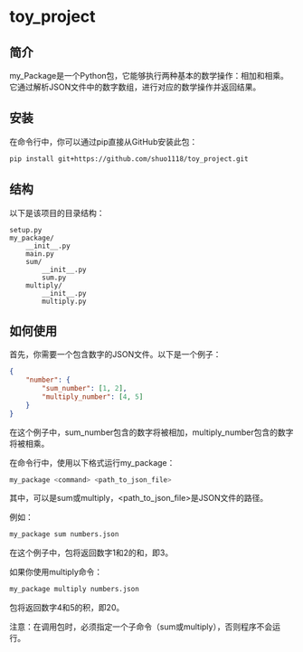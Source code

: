 # toy_project

## 简介
my_Package是一个Python包，它能够执行两种基本的数学操作：相加和相乘。它通过解析JSON文件中的数字数组，进行对应的数学操作并返回结果。

## 安装
在命令行中，你可以通过pip直接从GitHub安装此包：

```bash
pip install git+https://github.com/shuo1118/toy_project.git
```

## 结构
以下是该项目的目录结构：

```plaintext
setup.py
my_package/
    __init__.py
    main.py
    sum/
        __init__.py
        sum.py
    multiply/
        __init__.py
        multiply.py
```

## 如何使用
首先，你需要一个包含数字的JSON文件。以下是一个例子：

```json
{
    "number": {
        "sum_number": [1, 2],
        "multiply_number": [4, 5]
    }
}
```
在这个例子中，sum_number包含的数字将被相加，multiply_number包含的数字将被相乘。

在命令行中，使用以下格式运行my_package：

```bash
my_package <command> <path_to_json_file>
```
其中，<command>可以是sum或multiply，<path_to_json_file>是JSON文件的路径。

例如：
```bash
my_package sum numbers.json
```
在这个例子中，包将返回数字1和2的和，即3。

如果你使用multiply命令：
```bash
my_package multiply numbers.json
```
包将返回数字4和5的积，即20。

注意：在调用包时，必须指定一个子命令（sum或multiply），否则程序不会运行。
